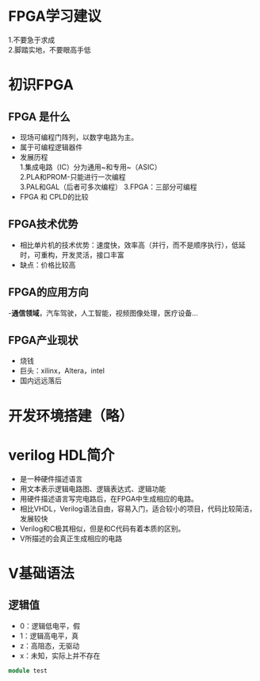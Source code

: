 # FPGA学习建议  
1.不要急于求成  
2.脚踏实地，不要眼高手低  
# 初识FPGA  
## FPGA 是什么  
- 现场可编程门阵列，以数字电路为主。  
- 属于可编程逻辑器件  
- 发展历程  
    1.集成电路（IC）分为通用~和专用~（ASIC）  
    2.PLA和PROM-只能进行一次编程  
    3.PAL和GAL（后者可多次编程）
    3.FPGA：三部分可编程  
- FPGA 和 CPLD的比较
## FPGA技术优势  
- 相比单片机的技术优势：速度快，效率高（并行，而不是顺序执行），低延时，可重构，开发灵活，接口丰富 
- 缺点：价格比较高
## FPGA的应用方向 
-__通信领域__，汽车驾驶，人工智能，视频图像处理，医疗设备... 
## FPGA产业现状  
- 烧钱  
- 巨头：xilinx，Altera，intel  
- 国内远远落后  
# 开发环境搭建（略）

# verilog HDL简介  
- 是一种硬件描述语言  
- 用文本表示逻辑电路图、逻辑表达式、逻辑功能
- 用硬件描述语言写完电路后，在FPGA中生成相应的电路。  
- 相比VHDL，Verilog语法自由，容易入门，适合较小的项目，代码比较简洁，发展较快  
- Verilog和C极其相似，但是和C代码有着本质的区别。  
- V所描述的会真正生成相应的电路  
# V基础语法  
## 逻辑值  
- 0：逻辑低电平，假  
- 1：逻辑高电平，真  
- z：高阻态，无驱动  
- x：未知，实际上并不存在  
```Verilog
module test
```
